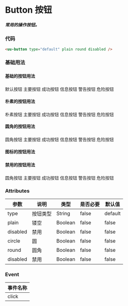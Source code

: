 # Button 按钮
##### 常用的操作按钮。
### 代码
```html
<uu-button type="default" plain round disabled />
```

### 基础用法
###
#### 基础的按钮用法
###
###
<uu-button type="default">默认按钮</uu-button>
<uu-button type="primary">主要按钮</uu-button>
<uu-button type="success">成功按钮</uu-button>
<uu-button type="info">信息按钮</uu-button>
<uu-button type="warn">警告按钮</uu-button>
<uu-button type="danger">危险按钮</uu-button>

#### 朴素的按钮用法
###
###
<uu-button type="default" plain>朴素按钮</uu-button>
<uu-button type="primary" plain>主要按钮</uu-button>
<uu-button type="success" plain>成功按钮</uu-button>
<uu-button type="info" plain>信息按钮</uu-button>
<uu-button type="warn" plain>警告按钮</uu-button>
<uu-button type="danger" plain>危险按钮</uu-button>

#### 圆角的按钮用法
###
###
<uu-button type="default" round>圆角按钮</uu-button>
<uu-button type="primary" round>主要按钮</uu-button>
<uu-button type="success" round>成功按钮</uu-button>
<uu-button type="info" round>信息按钮</uu-button>
<uu-button type="warn" round>警告按钮</uu-button>
<uu-button type="danger" round>危险按钮</uu-button>

#### 图标的按钮用法
###
<uu-button type="default" circle class="uui-icon-edit"></uu-button>
<uu-button type="primary" circle class="uui-icon-check"></uu-button>
<uu-button type="success" circle class="uui-icon-delete"></uu-button>
<uu-button type="info" circle class="uui-icon-remove"></uu-button>
<uu-button type="warn" circle class="uui-icon-setting"></uu-button>
<uu-button type="danger" circle class="uui-icon-success"></uu-button>



#### 禁用的按钮用法
###
###

<uu-button type="default" disabled>圆角按钮</uu-button>
<uu-button type="primary" disabled>主要按钮</uu-button>
<uu-button type="success" disabled>成功按钮</uu-button>
<uu-button type="info" disabled>信息按钮</uu-button>
<uu-button type="warn" disabled>警告按钮</uu-button>
<uu-button type="danger" disabled>危险按钮</uu-button>


### Attributes
| 参数 | 说明 | 类型 | 是否必要 | 默认值 |
| --- | --- | --- | --- | --- | 
| type | 按钮类型 | String | false | default |
| plain | 镂空 | Boolean | false | false |
| disabled | 禁用 | Boolean | false | false |
| circle | 圆 | Boolean | false | false |
| round | 圆角 | Boolean | false | false |
| disabled | 禁用 | Boolean | false | false

### Event
| 事件名称 |
| ----- | 
| click |